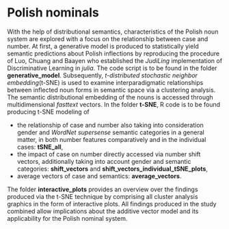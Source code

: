 # Polish nominals

With the help of distributional semantics, characteristics of the Polish noun system are explored with a focus on the relationship between case and number. 
At first, a generative model is produced to statistically yield semantic predictions about Polish inflections by reproducing the procedure of Luo, Chuang and Baayen who established the *JudiLing* implementation of Discriminative Learning in *julia*. The code script is to be found in the folder **generative_model**.
Subsequently, *t-distributed stochastic neighbor embedding*(t-SNE) is used to examine interparadigmatic relationships between inflected noun forms in semantic space via a clustering analysis. The semantic distributional embedding of the nouns is accessed through multidimensional *fasttext* vectors.
In the folder **t-SNE**, R code is to be found producing t-SNE modeling of
- the relationship of case and number also taking into consideration gender and *WordNet supersense* semantic categories in a general matter, in both number features comparatively and in the individual cases: **tSNE_all**,
- the impact of case on number directly accessed via number shift vectors, additionally taking into account gender and semantic categories: **shift_vectors** and **shift_vectors_individual_tSNE_plots**,
- average vectors of case and semantics: **average_vectors**.

The folder **interactive_plots** provides an overview over the findings produced via the t-SNE technique by comprising all cluster analysis graphics in the form of interactive plots. 
All findings produced in the study combined allow implications about the additive vector model and its applicability for the Polish nominal system.